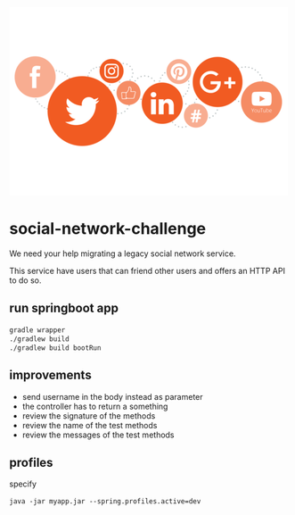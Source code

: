 ![social-networks](./_media/social-networks.png)

# social-network-challenge

We need your help migrating a legacy social network service.

This service have users that can friend other users and offers an HTTP API to do so.

## run springboot app
```
gradle wrapper
./gradlew build
./gradlew build bootRun
```

## improvements

- send username in the body instead as parameter
- the controller has to return a something
- review the signature of the methods
- review the name of the test methods
- review the messages of the test methods

## profiles
specify
```aidl
java -jar myapp.jar --spring.profiles.active=dev
```
